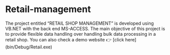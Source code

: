 # Retail-management
The project entitled “RETAIL SHOP MANAGEMENT” is developed using VB.NET with the back end MS-ACCESS. The main objective of this project is to provide flexible data handling over handling bulk data processing in a retail shop.
You can also check a demo website :point_right: [click here] (bin/Debug/Retail.exe)
